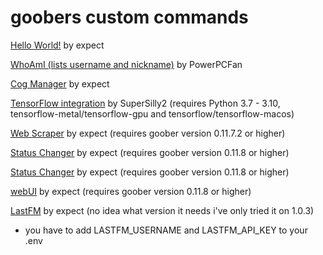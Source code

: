 # goobers custom commands
[Hello World!](https://github.com/WhatDidYouExpect/goober/blob/main/cogs/hello.py)
by expect

[WhoAmI (lists username and nickname)](https://github.com/WhatDidYouExpect/goober/blob/main/cogs/whoami.py)
by PowerPCFan

[Cog Manager](https://github.com/WhatDidYouExpect/goober/blob/main/cogs/cogmanager.py)
by expect

[TensorFlow integration](https://github.com/WhatDidYouExpect/goober/blob/main/cogs/tf.py)
by SuperSilly2 (requires Python 3.7 - 3.10, tensorflow-metal/tensorflow-gpu and tensorflow/tensorflow-macos)

[Web Scraper](https://raw.githubusercontent.com/WhatDidYouExpect/goober/refs/heads/main/cogs/webscraper.py)
by expect (requires goober version 0.11.7.2 or higher)

[Status Changer](https://raw.githubusercontent.com/WhatDidYouExpect/goober/refs/heads/main/cogs/songchanger.py)
by expect (requires goober version 0.11.8 or higher)

[Status Changer](https://raw.githubusercontent.com/WhatDidYouExpect/goober/refs/heads/main/cogs/songchanger.py)
by expect (requires goober version 0.11.8 or higher)

[webUI](https://raw.githubusercontent.com/WhatDidYouExpect/goober/refs/heads/main/cogs/webserver.py)
by expect (requires goober version 0.11.8 or higher)

[LastFM](https://raw.githubusercontent.com/WhatDidYouExpect/goober/refs/heads/main/cogs/webserver.py)
by expect (no idea what version it needs i've only tried it on 1.0.3)
- you have to add LASTFM_USERNAME and LASTFM_API_KEY to your .env